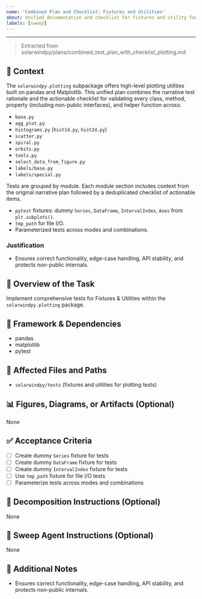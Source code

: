 ```yaml
---
name: 'Combined Plan and Checklist: Fixtures and Utilities'
about: Unified documentation and checklist for fixtures and utility functions supporting plotting tests.
labels: [sweep]
---
```


______________________________________________________________________

> Extracted from solarwindpy/plans/combined_test_plan_with_checklist_plotting.md

## 🧠 Context

The `solarwindpy.plotting` subpackage offers high-level plotting utilities built on pandas
and Matplotlib. This unified plan combines the narrative test rationale and the
actionable checklist for validating every class, method, property (including non-public
interfaces), and helper function across:

- `base.py`
- `agg_plot.py`
- `histograms.py` (`hist1d.py`, `hist2d.py`)
- `scatter.py`
- `spiral.py`
- `orbits.py`
- `tools.py`
- `select_data_from_figure.py`
- `labels/base.py`
- `labels/special.py`

Tests are grouped by module. Each module section includes context from the original
narrative plan followed by a deduplicated checklist of actionable items.

- `pytest` fixtures: dummy `Series`, `DataFrame`, `IntervalIndex`, `Axes` from
  `plt.subplots()`.
- `tmp_path` for file I/O.
- Parameterized tests across modes and combinations.

### Justification

- Ensures correct functionality, edge-case handling, API stability, and protects
  non-public internals.

## 🎯 Overview of the Task

Implement comprehensive tests for Fixtures & Utilities within the `solarwindpy.plotting` package.

## 🔧 Framework & Dependencies

- pandas
- matplotlib
- pytest

## 📂 Affected Files and Paths

- `solarwindpy/tests` (fixtures and utilities for plotting tests)

## 📊 Figures, Diagrams, or Artifacts (Optional)

None

## ✅ Acceptance Criteria

- [ ] Create dummy `Series` fixture for tests
- [ ] Create dummy `DataFrame` fixture for tests
- [ ] Create dummy `IntervalIndex` fixture for tests
- [ ] Use `tmp_path` fixture for file I/O tests
- [ ] Parameterize tests across modes and combinations

## 🧩 Decomposition Instructions (Optional)

None

## 🤖 Sweep Agent Instructions (Optional)

None

## 💬 Additional Notes

- Ensures correct functionality, edge-case handling, API stability, and protects
  non-public internals.
